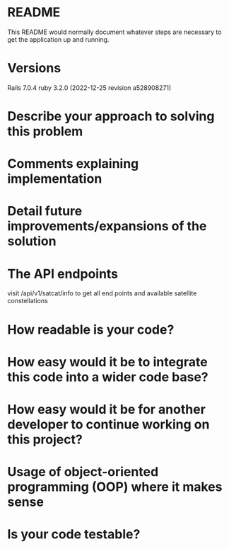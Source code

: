 # README

This README would normally document whatever steps are necessary to get the
application up and running.

# Versions

Rails 7.0.4
ruby 3.2.0 (2022-12-25 revision a528908271)

# Describe your approach to solving this problem 

# Comments explaining implementation 

# Detail future improvements/expansions of the solution

# The API endpoints 

visit /api/v1/satcat/info to get all end points and available satellite constellations

# How readable is your code?  

# How easy would it be to integrate this code into a wider code base? 

# How easy would it be for another developer to continue working on this project? 

# Usage of object-oriented programming (OOP) where it makes sense 

# Is your code testable?
